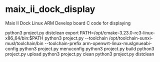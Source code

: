 # maix_ii_dock_display
Maix II Dock Linux ARM Develop board C code for displaying


python3 project.py distclean
export PATH=/opt/cmake-3.23.0-rc3-linux-x86_64/bin:$PATH
python3 project.py --toolchain /opt/toolchain-sunxi-musl/toolchain/bin --toolchain-prefix arm-openwrt-linux-muslgnueabi- config
python3 project.py menuconfig
python3 project.py build
python3 project.py upload
python3 project.py clean
python3 project.py distclean
